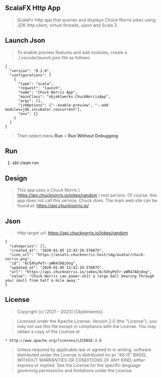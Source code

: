 ScalaFX Http App
----------------
>ScalaFx Http app that queries and displays Chuck Norris jokes using JDK http client, virtual threads, ujson and Scala 3.

Launch Json
-----------
>To enable preview features and add modules, create a ./.vscode/launch.json file as follows:
```
{
  "version": "0.2.0",
  "configurations": [
    {
      "type": "scala",
      "request": "launch",
      "name": "Chuck Norris App",
      "mainClass": "objektwerks.ChuckNorrisApp",
      "args": [],
      "jvmOptions": ["--enable-preview", "--add-modules=jdk.incubator.concurrent"],
      "env": {}
    }
  ]
}
```
>Then select menu **Run** > **Run Without Debugging**

Run
---
1. sbt clean run

Design
------
>This app uses a Chuck Norris ( https://api.chucknorris.io/jokes/random ) rest service. Of course, this
>app does not call this service, Chuck does. The main web site can be found at: https://api.chucknorris.io/

Json
----
>Http target url: https://api.chucknorris.io/jokes/random
```
{
  "categories": [],
  "created_at": "2020-01-05 13:42:19.576875",
  "icon_url": "https://assets.chucknorris.host/img/avatar/chuck-norris.png",
  "id": "6c5XhyPeTr-yWR47A8jOng",
  "updated_at": "2020-01-05 13:42:19.576875",
  "url": "https://api.chucknorris.io/jokes/6c5XhyPeTr-yWR47A8jOng",
  "value": "Chuck Norris can power-shit a large ball bearing through your skull from half a mile away."
}
```

License
-------
>Copyright (c) [2021 - 2023] [Objektwerks]

>Licensed under the Apache License, Version 2.0 (the "License");
you may not use this file except in compliance with the License.
You may obtain a copy of the License at

    * http://www.apache.org/licenses/LICENSE-2.0

>Unless required by applicable law or agreed to in writing, software
distributed under the License is distributed on an "AS IS" BASIS,
WITHOUT WARRANTIES OR CONDITIONS OF ANY KIND, either express or implied.
See the License for the specific language governing permissions and
limitations under the License.
